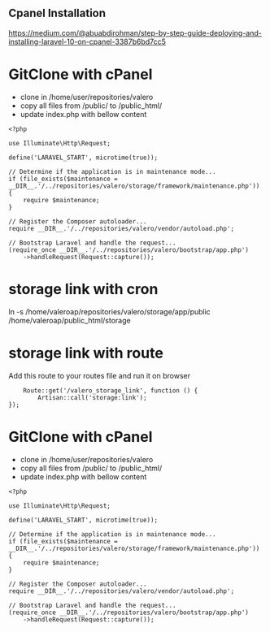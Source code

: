## Cpanel Installation
https://medium.com/@abuabdirohman/step-by-step-guide-deploying-and-installing-laravel-10-on-cpanel-3387b6bd7cc5

# GitClone with cPanel
- clone in /home/user/repositories/valero
- copy all files from /public/ to /public_html/
- update index.php with bellow content

```
<?php

use Illuminate\Http\Request;

define('LARAVEL_START', microtime(true));

// Determine if the application is in maintenance mode...
if (file_exists($maintenance = __DIR__.'/../repositories/valero/storage/framework/maintenance.php')) {
    require $maintenance;
}

// Register the Composer autoloader...
require __DIR__.'/../repositories/valero/vendor/autoload.php';

// Bootstrap Laravel and handle the request...
(require_once __DIR__.'/../repositories/valero/bootstrap/app.php')
    ->handleRequest(Request::capture());
```

# storage link with cron

ln -s /home/valeroap/repositories/valero/storage/app/public /home/valeroap/public_html/storage


# storage link with route
Add this route to your routes file and run it on browser
```
    Route::get('/valero_storage_link', function () {
        Artisan::call('storage:link');
});
```


# GitClone with cPanel
- clone in /home/user/repositories/valero
- copy all files from /public/ to /public_html/
- update index.php with bellow content

```
<?php

use Illuminate\Http\Request;

define('LARAVEL_START', microtime(true));

// Determine if the application is in maintenance mode...
if (file_exists($maintenance = __DIR__.'/../repositories/valero/storage/framework/maintenance.php')) {
    require $maintenance;
}

// Register the Composer autoloader...
require __DIR__.'/../repositories/valero/vendor/autoload.php';

// Bootstrap Laravel and handle the request...
(require_once __DIR__.'/../repositories/valero/bootstrap/app.php')
    ->handleRequest(Request::capture());
```